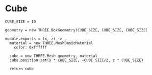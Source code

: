 Cube
====

    CUBE_SIZE = 10

    geometry = new THREE.BoxGeometry(CUBE_SIZE, CUBE_SIZE, CUBE_SIZE)

    module.exports = (x, z) ->
      material = new THREE.MeshBasicMaterial
        color: 0xffffff

      cube = new THREE.Mesh geometry, material
      cube.position.set(x * CUBE_SIZE, -CUBE_SIZE/2, z * CUBE_SIZE)

      return cube
